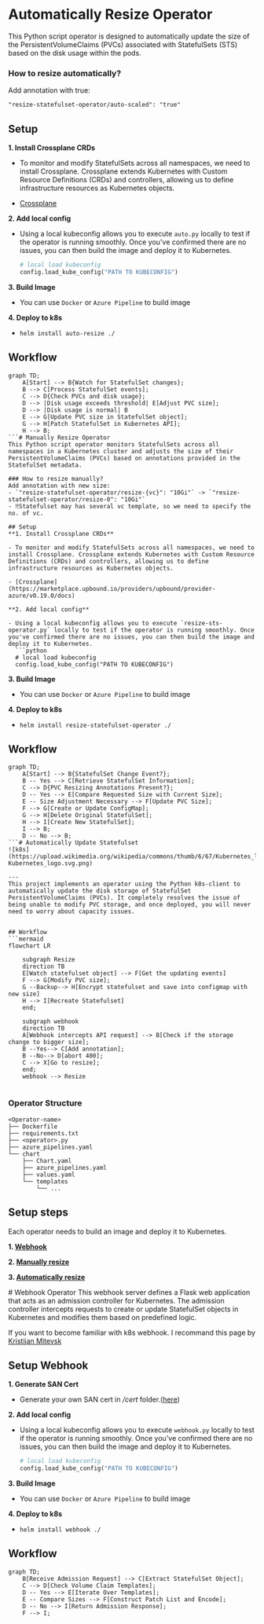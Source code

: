 ﻿# Automatically Resize Operator

This Python script operator is designed to automatically update the size of the PersistentVolumeClaims (PVCs) associated with StatefulSets (STS) based on the disk usage within the pods.

### How to resize automatically?
Add annotation with true:

`"resize-statefulset-operator/auto-scaled": "true"`


## Setup
**1. Install Crossplane CRDs**

- To monitor and modify StatefulSets across all namespaces, we need to install Crossplane. Crossplane extends Kubernetes with Custom Resource Definitions (CRDs) and controllers, allowing us to define infrastructure resources as Kubernetes objects. 

- [Crossplane](https://marketplace.upbound.io/providers/upbound/provider-azure/v0.19.0/docs)


**2. Add local config**

- Using a local kubeconfig allows you to execute `auto.py` locally to test if the operator is running smoothly. Once you've confirmed there are no issues, you can then build the image and deploy it to Kubernetes.
  ```python
  # local load kubeconfig
  config.load_kube_config("PATH TO KUBECONFIG")
  ```

**3. Build Image**

- You can use `Docker` or `Azure Pipeline` to build image

**4. Deploy to k8s**

- `helm install auto-resize ./`


## Workflow
```mermaid
graph TD;
    A[Start] --> B{Watch for StatefulSet changes};
    B --> C[Process StatefulSet events];
    C --> D{Check PVCs and disk usage};
    D --> |Disk usage exceeds threshold| E[Adjust PVC size];
    D --> |Disk usage is normal| B
    E --> G[Update PVC size in StatefulSet object];
    G --> H[Patch StatefulSet in Kubernetes API];
    H --> B;
```# Manually Resize Operator
This Python script operator monitors StatefulSets across all namespaces in a Kubernetes cluster and adjusts the size of their PersistentVolumeClaims (PVCs) based on annotations provided in the StatefulSet metadata.

### How to resize manually?
Add annotation with new size:
- `"resize-statefulset-operator/resize-{vc}": "10Gi"` -> `"resize-statefulset-operator/resize-0": "10Gi"`
- ‼️Statefulset may has several vc template, so we need to specify the no. of vc.

## Setup
**1. Install Crossplane CRDs**

- To monitor and modify StatefulSets across all namespaces, we need to install Crossplane. Crossplane extends Kubernetes with Custom Resource Definitions (CRDs) and controllers, allowing us to define infrastructure resources as Kubernetes objects. 

- [Crossplane](https://marketplace.upbound.io/providers/upbound/provider-azure/v0.19.0/docs)

**2. Add local config**

- Using a local kubeconfig allows you to execute `resize-sts-operator.py` locally to test if the operator is running smoothly. Once you've confirmed there are no issues, you can then build the image and deploy it to Kubernetes.
  ```python
  # local load kubeconfig
  config.load_kube_config("PATH TO KUBECONFIG")
  ```

**3. Build Image**

- You can use `Docker` or `Azure Pipeline` to build image

**4. Deploy to k8s**

- `helm install resize-statefulset-operator ./`


## Workflow
```mermaid
graph TD;
    A[Start] --> B{StatefulSet Change Event?};
    B -- Yes --> C[Retrieve StatefulSet Information];
    C --> D{PVC Resizing Annotations Present?};
    D -- Yes --> E[Compare Requested Size with Current Size];
    E -- Size Adjustment Necessary --> F[Update PVC Size];
    F --> G[Create or Update ConfigMap];
    G --> H[Delete Original StatefulSet];
    H --> I[Create New StatefulSet];
    I --> B;
    D -- No --> B;
```# Automatically Update Statefulset
![k8s](https://upload.wikimedia.org/wikipedia/commons/thumb/6/67/Kubernetes_logo.svg/798px-Kubernetes_logo.svg.png)

---
This project implements an operator using the Python k8s-client to automatically update the disk storage of StatefulSet PersistentVolumeClaims (PVCs). It completely resolves the issue of being unable to modify PVC storage, and once deployed, you will never need to worry about capacity issues.


## Workflow
```mermaid
flowchart LR

    subgraph Resize
    direction TB
    E[Watch statefulset object] --> F[Get the updating events]
    F --> G[Modify PVC size];
    G --Backup--> H[Encrypt statefulset and save into configmap with new size]
    H --> I[Recreate Statefulset]
    end;

    subgraph webhook
    direction TB
    A[Webhook intercepts API request] --> B[Check if the storage change to bigger size];
    B --Yes--> C[Add annotation];
    B --No--> D[abort 400];
    C --> X[Go to resize];
    end;
    webhook --> Resize
    
```

### Operator Structure
```
<Operator-name>
├── Dockerfile
├── requirements.txt
├── <operator>.py
├── azure_pipelines.yaml
└── chart
    ├── Chart.yaml
    ├── azure_pipelines.yaml
    ├── values.yaml
    └── templates
        └── ...
```

## Setup steps

Each operator needs to build an image and deploy it to Kubernetes.

**1. [Webhook](https://github.com/pong1013/resize-statefulset-operator/tree/main/webhook)**

**2. [Manually resize](https://github.com/pong1013/resize-statefulset-operator/tree/main/main-resize-operator)**

**3. [Automatically resize](https://github.com/pong1013/resize-statefulset-operator/tree/main/auto-resize-operator)**

﻿# Webhook Operator
This webhook server defines a Flask web application that acts as an admission controller for Kubernetes. The admission controller intercepts requests to create or update StatefulSet objects in Kubernetes and modifies them based on predefined logic.

If you want to become familiar with k8s webhook. I recommand this page by [Kristijan Mitevsk](https://kmitevski.com/kubernetes-mutating-webhook-with-python-and-fastapi/)


## Setup Webhook
**1. Generate SAN Cert**

- Generate your own SAN cert in */cert* folder.([here](https://github.com/pong1013/resize-statefulset-operator/tree/main/webhook/cert))

**2. Add local config**

- Using a local kubeconfig allows you to execute `webhook.py` locally to test if the operator is running smoothly. Once you've confirmed there are no issues, you can then build the image and deploy it to Kubernetes.
  ```python
  # local load kubeconfig
  config.load_kube_config("PATH TO KUBECONFIG")
  ```

**3. Build Image**

- You can use `Docker` or `Azure Pipeline` to build image

**4. Deploy to k8s**

- `helm install webhook ./`



## Workflow
```mermaid
graph TD;
    B[Receive Admission Request] --> C[Extract StatefulSet Object];
    C --> D[Check Volume Claim Templates];
    D -- Yes --> E[Iterate Over Templates];
    E -- Compare Sizes --> F[Construct Patch List and Encode];
    D -- No --> I[Return Admission Response];
    F --> I;
```